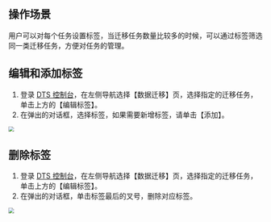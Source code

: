 
## 操作场景
用户可以对每个任务设置标签，当迁移任务数量比较多的时候，可以通过标签筛选同一类迁移任务，方便对任务的管理。

## 编辑和添加标签
1. 登录 [DTS 控制台](https://console.cloud.tencent.com/dts/migration)，在左侧导航选择【数据迁移】页，选择指定的迁移任务，单击上方的【编辑标签】。
2. 在弹出的对话框，选择标签，如果需要新增标签，请单击【添加】。<br>
<img src="https://main.qcloudimg.com/raw/858c6464ea9f0bbbbf1c52f63f442b54.png" style="zoom:67%;" />

## 删除标签
1. 登录 [DTS 控制台](https://console.cloud.tencent.com/dts/migration)，在左侧导航选择【数据迁移】页，选择指定的迁移任务，单击上方的【编辑标签】。
2. 在弹出的对话框，单击标签最后的叉号，删除对应标签。<br>
<img src="https://main.qcloudimg.com/raw/aa1e2779fdbfc737d1e43b44a7d522e5.png" style="zoom:67%;" />

